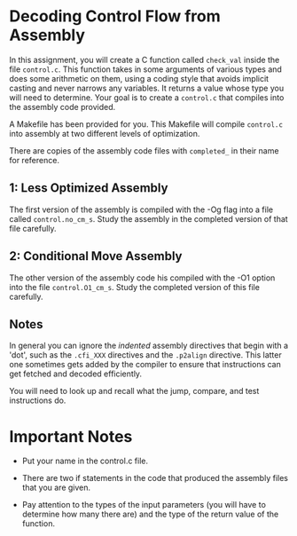 # Decoding Control Flow from Assembly

In this assignment, you will create a C function called `check_val` inside the
file `control.c`. This function takes in some arguments of various types and
does some arithmetic on them, using a coding style that avoids implicit casting
and never narrows any variables. It returns a value whose type you will need to
determine. Your goal is to create a `control.c` that compiles into the assembly
code provided.

A Makefile has been provided for you. This Makefile will compile `control.c`
into assembly at two different levels of optimization.


There are copies of the assembly code files with `completed_` in their name for reference. 


## 1: Less Optimized Assembly

The first version of the assembly is compiled with the -Og flag into a
file called `control.no_cm_s`. Study the assembly in the completed version of
that file carefully.

## 2: Conditional Move Assembly 

The other version of the assembly code his compiled with the -O1 option into the
file `control.O1_cm_s`. Study the completed version of this file carefully.

## Notes

<!-- DEPRECATED NOTE
There is one oddity in this code that needs a small amount of explanation: the
instruction called `rep ret`. Apparently the gcc compiler will create code with
this type of return when a return is done immediately after a jump. (You could
look up info about this if you are curious- it is due to just a couple of AMD
processor models that did not behave well in this situation.) You can simply
treat it as a return.
-->


In general you can ignore the *indented* assembly directives that begin with a
'dot', such as the `.cfi_XXX` directives and the `.p2align` directive. This
latter one sometimes gets added by the compiler to ensure that instructions can
get fetched and decoded efficiently.

You will need to look up and recall what the jump, compare, and test
instructions do.

# Important Notes

- Put your name in the control.c file.

- There are two if statements in the code that produced the assembly files that you are given. 

- Pay attention to the types of the input parameters (you will have to determine how many there are) and the type of the return value of the function.


